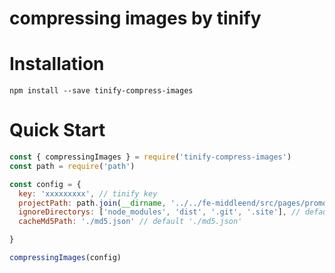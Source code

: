 # compressing images by tinify

# Installation

`npm install --save tinify-compress-images`

# Quick Start
```js
const { compressingImages } = require('tinify-compress-images')
const path = require('path')

const config = {
  key: 'xxxxxxxxx', // tinify key
  projectPath: path.join(__dirname, '../../fe-middleend/src/pages/promo'), // project path
  ignoreDirectorys: ['node_modules', 'dist', '.git', '.site'], // default ['node_modules', '.git']
  cacheMd5Path: './md5.json' // default './md5.json'

}

compressingImages(config)
```
